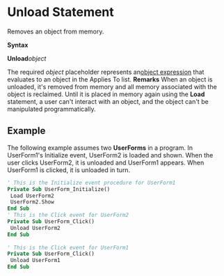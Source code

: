 
# Unload Statement

Removes an object from memory.

 **Syntax**

 **Unload**_object_

The required  _object_ placeholder represents an[object expression](b8bdf64f-5920-1ae9-16d0-b26d09524a30.md) that evaluates to an object in the Applies To list.
 **Remarks**
When an object is unloaded, it's removed from memory and all memory associated with the object is reclaimed. Until it is placed in memory again using the  **Load** statement, a user can't interact with an object, and the object can't be manipulated programmatically.

## Example

The following example assumes two  **UserForms** in a program. In UserForm1's Initialize event, UserForm2 is loaded and shown. When the user clicks UserForm2, it is unloaded and UserForm1 appears. When UserForm1 is clicked, it is unloaded in turn.


```vb
' This is the Initialize event procedure for UserForm1 
Private Sub UserForm_Initialize() 
 Load UserForm2 
 UserForm2.Show 
End Sub 
' This is the Click event for UserForm2 
Private Sub UserForm_Click() 
 Unload UserForm2 
End Sub 
 
' This is the Click event for UserForm1 
Private Sub UserForm_Click() 
 Unload UserForm1 
End Sub
```


